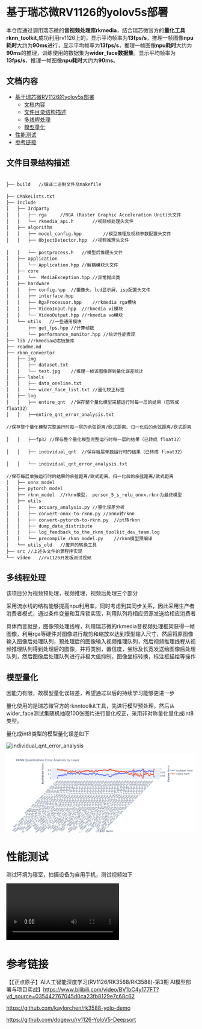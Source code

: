 # 基于瑞芯微RV1126的yolov5s部署

本仓库通过调用瑞芯微的**音视频处理库rkmedia**，结合瑞芯微官方的**量化工具rknn_toolkit**,成功利用rv1126上的，显示平均帧率为**13fps/s**，推理一帧图像**npu耗时**大约为**90ms**进行，显示平均帧率为**13fps/s**，推理一帧图像**npu耗时**大约为**90ms**的推理，训练使用的数据集为**wider_face数据集**，显示平均帧率为**13fps/s**，推理一帧图像**npu耗时**大约为**90ms**。

## 文档内容

- [基于瑞芯微RV1126的yolov5s部署](#基于瑞芯微rv1126的yolov5s部署)
  - [文档内容](#文档内容)
  - [文件目录结构描述](#文件目录结构描述)
  - [多线程处理](#多线程处理)
  - [模型量化](#模型量化)
- [性能测试](#性能测试)
- [参考链接](#参考链接)

## 文件目录结构描述
```plaintext

├── build	//编译二进制文件及makefile

├── CMakeLists.txt 
├── include
│   ├── 3rdparty	
│   │   ├── rga		//RGA (Raster Graphic Acceleration Unit)头文件
│   │   └── rkmedia_api.h		//视频帧处理头文件
│   ├── algorithm
│   │   ├── model_config.hpp		//模型推理及视频参数配置头文件
│   │   ├── ObjectDetector.hpp	//视频推理头文件

│   │   └── postprocess.h	//模型后推理头文件
│   ├── application
│   │   └── Application.hpp	//解耦模块头文件
│   ├── core
│   │   └──  MediaException.hpp	//异常抛出类
│   ├── hardware
│   │   ├── config.hpp	//摄像头，lcd显示屏，isp配置头文件
│   │   ├── interface.hpp
│   │   ├── RgaProcessor.hpp	//rkmedia rga模块
│   │   ├── VideoInput.hpp	//rkmedia vi模块
│   │   └── VideoOutput.hpp	//rkmedia vo模块
│   └── utils	//一些通用模块
│       ├── get_fps.hpp	//计算帧数
│       └── performance_monitor.hpp	//统计性能表现
├── lib	//rkmedia动态链接库
├── readme.md
├── rknn_convertor	
│   ├── img
│   │   ├── dataset.txt
│   │   └── test.jpg	//推理一帧该图像得到量化误差统计
│   ├── labels
│   │   ├── data_oneline.txt
│   │   └── wider_face_list.txt	//量化校正标签
│   ├── log
│   │   ├── entire_qnt	//保存整个量化模型完整运行时每一层的结果（已转成 float32）
│   │   ├──entire_qnt_error_analysis.txt	

//保存整个量化模型完整运行时每一层的余弦距离/欧式距离、归一化后的余弦距离/欧式距离

│   │   ├──fp32	//保存整个量化模型完整运行时每一层的结果（已转成 float32）

│   │   ├── individual_qnt	//保存每层单独运行时的结果（已转成 float32）

│   │   └── individual_qnt_error_analysis.txt	

//保存每层单独运行时的结果的余弦距离/欧式距离、归一化后的余弦距离/欧式距离
│   ├── onnx_model
│   ├── pytorch_model
│   ├── rknn_model	//rknn模型， person_5_s_relu_onnx.rknn为最终模型
│   ├── utils	
│   │   ├── accuary_analysis.py	//量化误差分析
│   │   ├── convert-onnx-to-rknn.py	//onnx转rknn
│   │   ├── convert-pytorch-to-rknn.py	//pt转rknn
│   │   ├── dump_data_distribute
│   │   ├── log_feedback_to_the_rknn_toolkit_dev_team.log
│   │   └── precompile_rknn_model.py	//rknn模型预编译
│   └── utils_old	//废弃的转换工具
├── src	//上述头文件的源程序实现
└── video	//rv1126开发板测试视频
```

## 多线程处理

该项目分为视频预处理，视频推理，视频后处理三个部分

采用流水线的结构能够提高npu利用率，同时考虑到其同步关系，因此采用生产者消费者模式，通过条件变量和互斥锁实现，利用队列将相应资源发送给相应消费者

具体而言就是，图像预处理线程，利用瑞芯微的rkmedia音视频处理框架获得一帧图像，利用rga等硬件对图像进行裁剪和缩放以达到模型输入尺寸，然后将原图像输入图像后处理队列，预处理后的图像输入视频推理队列，然后视频推理线程从视频推理队列得到处理后的图像，并将类别，置信度，坐标及长宽发送给图像后处理队列，然后图像后处理队列进行非极大值抑制，图像坐标转换，标注框描绘等操作



## 模型量化

因能力有限，故模型量化误较差，希望通过以后的持续学习能够更进一步

量化使用的是瑞芯微官方的rknntoolkit工具，先进行模型预处理，然后从wider_face测试集随机抽取100张图片进行量化校正，采用非对称量化量化成int8类型。

量化成int8类型的模型量化误差如下

![individual_qnt_error_analysis](https://github.com/ibgty/rv1126/blob/main/rknn_convertor/log/\individual_qnt_error_analysis.png)

![entire_qnt_error_analysis](https://github.com/ibgty/rv1126/blob/main/rknn_convertor/log/entire_qnt_error_analysis.png)

# 性能测试

测试环境为寝室，拍摄设备为自用手机，测试视频如下

![test](https://github.com/ibgty/rv1126/blob/main/video/test.mp4)

# 参考链接

 

【【正点原子】AI人工智能深度学习(RV1126/RK3568/RK3588)-第3期 AI模型部署与项目实战】https://www.bilibili.com/video/BV1bC4y177FT?vd_source=035442767045d0ca23fb8129e7c68c62

https://github.com/kaylorchen/rk3588-yolo-demo

https://github.com/dogewu/rv1126-YoloV5-Deepsort